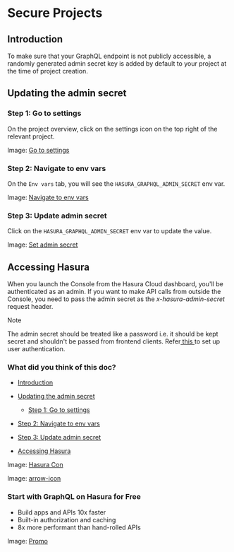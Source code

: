 # Secure Projects

## Introduction​

To make sure that your GraphQL endpoint is not publicly accessible, a randomly generated admin secret key is added by
default to your project at the time of project creation.

## Updating the admin secret​

### Step 1: Go to settings​

On the project overview, click on the settings icon on the top right of the relevant project.

Image: [ Go to settings ](https://hasura.io/docs/assets/images/secure-settings-b8069dce2e01b9f0626c32dc9ec6ddc1.png)

### Step 2: Navigate to env vars​

On the `Env vars` tab, you will see the `HASURA_GRAPHQL_ADMIN_SECRET` env var.

Image: [ Navigate to env vars ](https://hasura.io/docs/assets/images/secure-admin-envvar-c6ed34b76cb5e2ef69e2e0394fbb719a.png)

### Step 3: Update admin secret​

Click on the `HASURA_GRAPHQL_ADMIN_SECRET` env var to update the value.

Image: [ Set admin secret ](https://hasura.io/docs/assets/images/secure-update-envvar-348992427ec1ac2ee5386abb12b6e66c.png)

## Accessing Hasura​

When you launch the Console from the Hasura Cloud dashboard, you'll be authenticated as an admin. If you want to make
API calls from outside the Console, you need to pass the admin secret as the *x-hasura-admin-secret* request
header.

Note

The admin secret should be treated like a password i.e. it should be kept secret and shouldn't be passed from frontend
clients. Refer[ this ](https://hasura.io/docs/latest/auth/authentication/index/)to set up user authentication.

### What did you think of this doc?

- [ Introduction ](https://hasura.io/docs/latest/hasura-cloud/projects/secure/#introduction)
- [ Updating the admin secret ](https://hasura.io/docs/latest/hasura-cloud/projects/secure/#updating-the-admin-secret)
    - [ Step 1: Go to settings ](https://hasura.io/docs/latest/hasura-cloud/projects/secure/#step-1-go-to-settings)

- [ Step 2: Navigate to env vars ](https://hasura.io/docs/latest/hasura-cloud/projects/secure/#step-2-navigate-to-env-vars)

- [ Step 3: Update admin secret ](https://hasura.io/docs/latest/hasura-cloud/projects/secure/#step-3-update-admin-secret)
- [ Accessing Hasura ](https://hasura.io/docs/latest/hasura-cloud/projects/secure/#accessing-hasura)


Image: [ Hasura Con ](https://res.cloudinary.com/dh8fp23nd/image/upload/v1686154570/hasura-con-2023/has-con-light-date_r2a2ud.png)

Image: [ arrow-icon ](https://res.cloudinary.com/dh8fp23nd/image/upload/v1683723549/main-web/chevron-right_ldbi7d.png)

### Start with GraphQL on Hasura for Free

- Build apps and APIs 10x faster
- Built-in authorization and caching
- 8x more performant than hand-rolled APIs


Image: [ Promo ](https://hasura.io/docs/assets/images/hasura-free-ff60e409244e0ea12b5a3045d1a9096b.png)